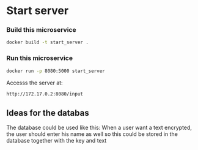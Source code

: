 # Start server

### Build this microservice
```bash
docker build -t start_server .
```


### Run this microservice
```bash
docker run -p 8080:5000 start_server
```

Accesss the server at:
```bash
http://172.17.0.2:8080/input
```


## Ideas for the databas
The database could be used like this:
When a user want a text encrypted, the user should enter his name as well so this could be stored in the database together with the key and text 



